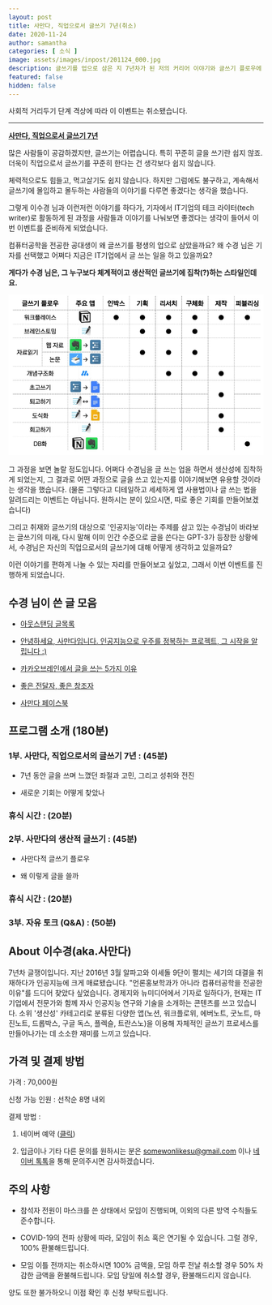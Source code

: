 ```yaml
---
layout: post
title: 사만다, 직업으로서 글쓰기 7년(취소)
date: 2020-11-24
author: samantha
categories: [ 소식 ]
image: assets/images/inpost/201124_000.jpg
description: 글쓰기를 업으로 삼은 지 7년차가 된 저의 커리어 이야기와 글쓰기 플로우에 대한 이야기를 공유하는 이벤트를 준비했습니다.
featured: false
hidden: false
---
```

사회적 거리두기 단계 격상에 따라 이 이벤트는 취소됐습니다.

---

**[사만다, 직업으로서 글쓰기 7년](https://www.notion.so/7-c969ae84cfb94e4bade1cee9d5957293)**

많은 사람들이 공감하겠지만, 글쓰기는 어렵습니다. 특히 꾸준히 글을 쓰기란 쉽지 않죠. 더욱이 직업으로서 글쓰기를 꾸준히 한다는 건 생각보다 쉽지 않습니다.

체력적으로도 힘들고, 먹고살기도 쉽지 않습니다. 하지만 그럼에도 불구하고, 계속해서 글쓰기에 몰입하고 몰두하는 사람들의 이야기를 다루면 좋겠다는 생각을 했습니다.

그렇게 이수경 님과 이런저런 이야기를 하다가, 기자에서 IT기업의 테크 라이터(tech writer)로 활동하게 된 과정을 사람들과 이야기를 나눠보면 좋겠다는 생각이 들어서 이번 이벤트를 준비하게 되었습니다.

컴퓨터공학을 전공한 공대생이 왜 글쓰기를 평생의 업으로 삼았을까요? 왜 수경 님은 기자를 선택했고 어쩌다 지금은 IT기업에서 글 쓰는 일을 하고 있을까요?

**게다가 수경 님은, 그 누구보다 체계적이고 생산적인 글쓰기에 집착(?)하는 스타일인데요.**

![](https://github.com/samantha-writer/blog/blob/master/assets/images/inpost/201207_001.jpg?raw=true)

그 과정을 보면 놀랄 정도입니다. 어쩌다 수경님을 글 쓰는 업을 하면서 생산성에 집착하게 되었는지, 그 결과로 어떤 과정으로 글을 쓰고 있는지를 이야기해보면 유용할 것이라는 생각을 했습니다. (물론 그렇다고 디테일하고 세세하게 앱 사용법이나 글 쓰는 법을 알려드리는 이벤트는 아닙니다. 원하시는 분이 있으시면, 따로 좋은 기회를 만들어보겠습니다)

그리고 취재와 글쓰기의 대상으로 '인공지능'이라는 주제를 삼고 있는 수경님이 바라보는 글쓰기의 미래, 다시 말해 이미 인간 수준으로 글을 쓴다는 GPT-3가 등장한 상황에서, 수경님은 자신의 직업으로서의 글쓰기에 대해 어떻게 생각하고 있을까요?

이런 이야기를 편하게 나눌 수 있는 자리를 만들어보고 싶었고, 그래서 이번 이벤트를 진행하게 되었습니다.

## 수경 님이 쓴 글 모음

- [아웃스탠딩 글목록](https://outstanding.kr/author/sophie)

- [안녕하세요, 사만다입니다. 인공지능으로 우주를 정복하는 프로젝트, 그 시작을 알립니다 :)](https://brunch.co.kr/@samantha89/80)

- [카카오브레인에서 글을 쓰는 5가지 이유](https://brunch.co.kr/@samantha89/97)

- [좋은 전달자, 좋은 창조자](https://brunch.co.kr/@samantha89/102)

- [사만다 페이스북](https://www.facebook.com/samantha.890410/)

## 프로그램 소개 (180분)

### 1부. 사만다, 직업으로서의 글쓰기 7년 : (45분)

- 7년 동안 글을 쓰며 느꼈던 좌절과 고민, 그리고 성취와 전진

- 새로운 기회는 어떻게 찾았나

### 휴식 시간 : (20분)

### 2부. 사만다의 생산적 글쓰기 : (45분)

- 사만다적 글쓰기 플로우

- 왜 이렇게 글을 쓸까

### 휴식 시간 : (20분)

### 3부. 자유 토크 (Q&A) : (50분)

## About 이수경(aka.사만다)

7년차 글쟁이입니다. 지난 2016년 3월 알파고와 이세돌 9단이 펼치는 세기의 대결을 취재하다가 인공지능에 크게 매료됐습니다. "언론홍보학과가 아니라 컴퓨터공학을 전공한 이유"를 드디어 찾았다 싶었습니다. 경제지와 뉴미디어에서 기자로 일하다가, 현재는 IT 기업에서 전문가와 함께 자사 인공지능 연구와 기술을 소개하는 콘텐츠를 쓰고 있습니다. 소위 '생산성' 카테고리로 분류된 다양한 앱(노션, 워크플로위, 에버노트, 굿노트, 마진노트, 드롭박스, 구글 독스, 플렉슬, 트란스노)을 이용해 자체적인 글쓰기 프로세스를 만들어나가는 데 소소한 재미를 느끼고 있습니다.

## 가격 및 결제 방법

가격 : 70,000원

신청 가능 인원 : 선착순 8명 내외

결제 방법 :

1. 네이버 예약 ([클릭](https://booking.naver.com/booking/5/bizes/425609/items/3682571))

2. 입금이나 기타 다른 문의를 원하시는 분은 somewonlikesu@gmail.com 이나 [네이버 톡톡](https://talk.naver.com/ct/w4vs0f?frm=mnmb&frm=nmb_detail)을 통해 문의주시면 감사하겠습니다.

## 주의 사항

- 참석자 전원이 마스크를 쓴 상태에서 모임이 진행되며, 이외의 다른 방역 수칙들도 준수합니다.

- COVID-19의 전파 상황에 따라, 모임이 취소 혹은 연기될 수 있습니다. 그럴 경우, 100% 환불해드립니다.

- 모임 이틀 전까지는 취소하시면 100% 금액을, 모임 하루 전날 취소할 경우 50% 차감한 금액을 환불해드립니다. 모임 당일에 취소할 경우, 환불해드리지 않습니다.

양도 또한 불가하오니 이점 확인 후 신청 부탁드립니다.
